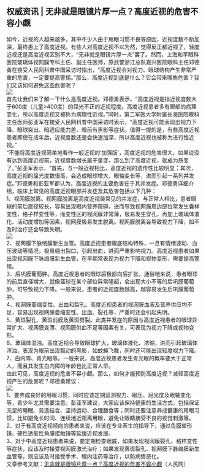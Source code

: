 ## 权威资讯 | 无非就是眼镜片厚一点？高度近视的危害不容小觑  
如今，近视的人越来越多，其中不少人由于用眼习惯不良等原因，近视度数不断加深，最终患上了高度近视。有些人对高度近视不以为然，觉得反正都近视了，轻度近视还是高度近视区别不大，“无非就是眼镜片厚一点”罢了。然而，上海和平眼科医院玻璃体视网膜专科主任、副主任医师，原武警浙江总队嘉兴医院眼科主任邓德勇在接受人民网科普中国采访时指出，“高度近视会对视力、眼球结构产生非常严重的危害，一定要提高警惕。”那么，高度近视到底是什么？它会带来哪些危害？我们又该如何避免这些危害呢？  
![](http://cdncms.v-keep.cn/wp-content/uploads/2020/04/ac345982b2b7d0a2cb3d17e0ea83140f4a369a4d.png)  
首先让我们来了解一下什么是高度近视。邓德勇表示，“高度近视是指近视度数大于600度（儿童&gt;400度）的屈光不正的近视程度。高度近视患者多有眼部的病理变化，所以高度近视又被称为病理性近视。”同时，第二军医大学附属长海医院眼科主任医师彭亚军在接受人民网科普中国采访时表示，“高度近视可能表现出视力下降、眼球突出、暗适应能力差、眼前有黑影等症状。值得一提的是，有些高度近视患者即使在成年后，近视度数还是会快速加深，所以高度近视也被称为进行性近视。”  
“不能将高度近视简单地看作一般近视的‘加强版’，高度近视的危害很大，如果说没有达到高度近视前，近视度数增长属于量变，那么到了高度近视，就成为质变了。”彭亚军表示，“首先，与一般近视相比，高度近视的遗传性比较明显；其次，高度近视的屈光度数很高，会造成眼球增大、眼轴变长等，进而引起一系列并发症。”邓德勇和彭亚军都认为，高度近视的主要危害在于其并发症。邓德勇详细介绍，临床上常见的高度近视眼部并发症及其危害包括以下几种：  
1、视网膜脱离。视网膜脱离是高度近视最常见的并发症，与正常人相比，患者眼球的前后直径较长，容易出现眼内营养障碍，进而导致视网膜周边部位常发生囊样变性、格子样变性等，而变性区的视网膜非常薄，极易发生穿孔，再加上玻璃体液化、活动度增加等因素，视网膜极易发生脱离。视网膜脱离会导致视力下降，如不及时治疗还会导致失明。  
![](http://cdncms.v-keep.cn/wp-content/uploads/2020/04/5bbc650477ac6448a63130bf_640.jpg)  
2、视网膜下脉络膜新生血管。高度近视患者眼底结构特殊，一旦有情绪波动、血压波动等情况，极易绷出裂口，引起出血，进而严重影响视力。高度近视患者如果出现视网膜下脉络膜新生血管，在早期常表现为视力下降和视物变形，需要提高警惕。  
3、后巩膜葡萄肿。高度近视患者的眼球后极部向后扩张，通俗地来说，患者眼球的前后直径增大，就像篮球在某个部位异常隆起，会出现大小不等的后巩膜葡萄肿，可导致视力下降。一般来说，患者的近视度数越高，越容易发生后巩膜葡萄肿。  
4、视网膜萎缩变性、出血和裂孔。高度近视患者的视网膜血液及营养供应均不足，容易出现视网膜萎缩变性、出血、裂孔等，严重时还会引起失明。  
5、黄斑裂孔、黄斑前膜及黄斑劈裂。此类并发症的原因与高度近视患者的眼球异常扩大、视网膜变薄、视网膜供血不足等因素有关，可表现为视力下降或视物变形。  
6、玻璃体混浊。高度近视会导致眼球扩大，玻璃体液化、浓缩，进而引起玻璃体浑浊，表现为眼前出现飘动的黑影，如蚊蝇飞舞，同时还可能出现轻度视力下降。  
7、白内障、青光眼等。一般来说，高度近视患者发生青光眼的概率要大于正常人，而且其发生白内障的年龄也比正常人早。  
由此可见，高度近视的危害不容小觑。那么，如何才能预防高度近视？减轻高度近视产生的危害呢？邓德勇建议：  
![](http://cdncms.v-keep.cn/wp-content/uploads/2020/04/u40133479071318768737fm26gp0.jpg)  
1、要养成良好的用眼习惯，同时应该定期监测视力、眼压、屈光度及眼轴变化等，青少年尤其需要注意。彭亚军建议，大家应该保持健康的生活方式，包括保证充足的睡眠、劳逸结合、坚持运动、合理膳食等；同时还要注意养成健康的用眼习惯，比如避免长时间、连续地近距离用眼，避免让眼睛接受不良的视觉刺激等。  
2、对于有高度近视倾向的患者来说，应该在专业医生的指导下，通过角膜塑形镜、硬性透氧性角膜接触镜等延缓近视发展。  
3、对于中高度近视患者来说，要定期检查眼底，如果发现视网膜裂孔、格样变性等症状，应该及时接受视网膜激光治疗；如果发现黄斑裂孔、视网膜下脉络膜新生血管等，则应该及时接受手术、眼内注药等治疗，以防病情恶化。  
文章参考文献：<a href="http://lxjk.people.cn/n1/2018/0404/c404177-29907183.html">无非就是眼镜片厚一点？高度近视的危害不容小觑</a>（人民网）  
